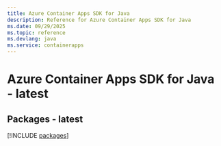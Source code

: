```yaml
---
title: Azure Container Apps SDK for Java
description: Reference for Azure Container Apps SDK for Java
ms.date: 09/29/2025
ms.topic: reference
ms.devlang: java
ms.service: containerapps
---
```

# Azure Container Apps SDK for Java - latest
## Packages - latest
[!INCLUDE [packages](container-apps-index.md)]